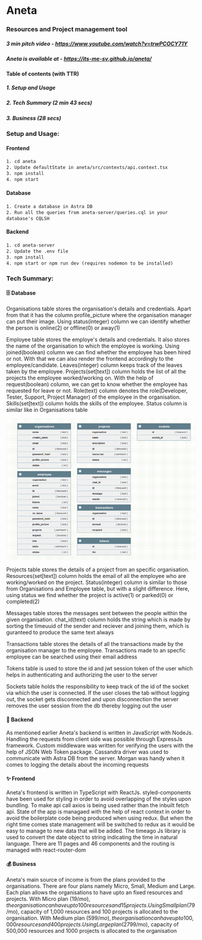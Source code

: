 # Aneta
### Resources and Project management tool

##### 3 min pitch video - https://www.youtube.com/watch?v=trwPCOCY71Y
##### Aneta is available at - https://its-me-sv.github.io/aneta/

#### Table of contents (with TTR)
##### 1. Setup and Usage
##### 2. Tech Summary (2 min 43 secs)
##### 3. Business (28 secs)

### Setup and Usage:
#### Frontend
``` 
1. cd aneta
2. Update defaultState in aneta/src/contexts/api.context.tsx
3. npm install
4. npm start
```
#### Database
```
1. Create a database in Astra DB
2. Run all the queries from aneta-server/queries.cql in your database's CQLSH
```
#### Backend
```
1. cd aneta-server
2. Update the .env file
3. npm install
4. npm start or npm run dev (requires nodemon to be installed)
```

### Tech Summary:
#### 🗄️ Database
Organisations table stores the organisation's details and credentials. Apart from that it has the
column profile_picture where the organisation manager can put their image. Using status(integer) column we can identify whether the person is online(2) or offline(0) or away(1)

Employee table stores the employe's details and credentials. It also stores the name of the organisation to which the employee is working. Using joined(boolean) column we can find whether the employee has been hired or not. With that we can also render the frontend accordingly to the employee/candidate. Leaves(integer) column keeps track of the leaves taken by the employee. Projects(set[text]) column holds the list of all the projects the employee worked/working on. With the help of request(boolean) column, we can get to know whether the employee has requested for leave or not. Role(text) column denotes the role(Developer, Tester, Support, Project Manager) of the employee in the organisation. Skills(set[text]) column holds the skills of the employee.
Status column is similar like in Organisations table

![](https://github.com/jarusYajiv67/aneta/blob/main/db.PNG)

Projects table stores the details of a project from an specific organisation. Resources(set[text]) column holds the email of all the employee who are working/worked on the project. Status(integer) column is similar to those from Organisations and Employee table, but with a slight difference. Here, using status we find whether the project is active(1) or parked(0) or completed(2)

Messages table stores the messages sent between the people within the given organisation. chat_id(text) column holds the string which is made by sorting the timeuuid of the sender and reciever and joining them, which is guranteed to produce the same text always

Transactions table stores the details of all the transactions made by the organisation manager to the employee. Transactions made to an specfic employee can be searched using their email address

Tokens table is used to store the id and jwt session token of the user which helps in authenticating and authorizing the user to the server

Sockets table holds the responsibility to keep track of the id of the socket via which the user is connected. If the user closes the tab without logging out, the socket gets disconnected and upon disconnection the server removes the user session from the db thereby logging out the user

#### 🚀 Backend
As mentioned earlier Aneta's backend is written in JavaScript with NodeJs. Handling the requests from client side was possible through ExpressJs framework. Custom middleware was written for verifying the users with the help of JSON Web Token package. Cassandra driver was used to communicate with Astra DB from the server.  Morgan was handy when it comes to logging the details about the incoming requests

#### ✨ Frontend
Aneta's frontend is written in TypeScript with ReactJs. styled-components have been used for styling in order to avoid overlapping of the styles upon bundling. To make api call axios is being used rather than the inbuilt fetch api. State of the app is managaed with the help of react context in order to avoid the boilerplate code being produced when using redux. But when the right time comes state management will be switched to redux as it would be easy to manage to new data that will be added. The timeago Js library is used to convert the date object to string indicating the time in natural language. There are 11 pages and 46 components and the routing is managed with react-router-dom

#### 💰 Business
Aneta's main source of income is from the plans provided to the organisations. There are four plans namely Micro, Small, Medium and Large. Each plan allows the organisations to have upto an fixed resources and projects. With Micro plan (19$/mo), the organisation can have upto 100 resources and 15 projects. Using Small plan (79$/mo), capacity of 1,000 resources and 100 projects is allocated to the organisation. With Medium plan (599$/mo), the organisation can have upto 100,000 resources and 400 projects. Using Large plan (2799$/mo), capacity of 500,000 resources and 1000 projects is allocated to the organisation
